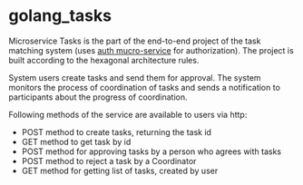 # golang_tasks


Microservice Tasks is the part of the end-to-end project of the task matching system (uses [auth mucro-service](https://github.com/yuliazhelt/golang_auth) for authorization). The project is built according to the hexagonal architecture rules.

System users create tasks and send them for approval. The system monitors the process of coordination of tasks and sends a notification to participants about the progress of coordination.

Following methods of the service are available to users via http:
- POST method to create tasks, returning the task id
- GET method to get task by id
- POST method for approving tasks by a person who agrees with tasks
- POST method to reject a task by a Coordinator
- GET method for getting list of tasks, created by user
